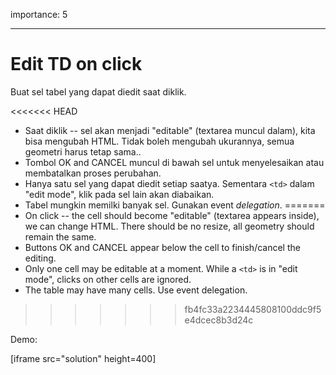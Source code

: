importance: 5

---

# Edit TD on click

Buat sel tabel yang dapat diedit saat diklik.

<<<<<<< HEAD
- Saat diklik -- sel akan menjadi "editable" (textarea muncul dalam), kita bisa mengubah HTML. Tidak boleh mengubah ukurannya, semua geometri harus tetap sama..
- Tombol OK and CANCEL muncul di bawah sel untuk menyelesaikan atau membatalkan proses perubahan.
- Hanya satu sel yang dapat diedit setiap saatya. Sementara `<td>` dalam "edit mode", klik pada sel lain akan diabaikan.
- Tabel mungkin memilki banyak sel. Gunakan event _delegation_.
=======
- On click -- the cell should become "editable" (textarea appears inside), we can change HTML. There should be no resize, all geometry should remain the same.
- Buttons OK and CANCEL appear below the cell to finish/cancel the editing.
- Only one cell may be editable at a moment. While a `<td>` is in "edit mode", clicks on other cells are ignored.
- The table may have many cells. Use event delegation.
>>>>>>> fb4fc33a2234445808100ddc9f5e4dcec8b3d24c

Demo:

[iframe src="solution" height=400]

